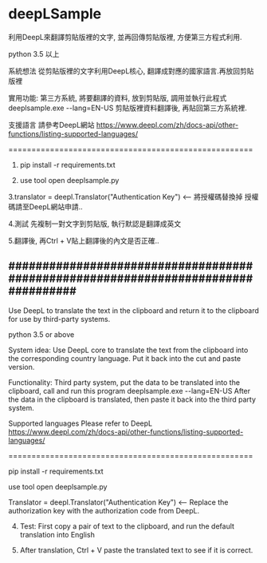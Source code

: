 # deepLSample
利用DeepL來翻譯剪貼版裡的文字, 並再回傳剪貼版裡, 方便第三方程式利用.

python 3.5 以上

系統想法
從剪貼版裡的文字利用DeepL核心, 翻譯成對應的國家語言.再放回剪貼版裡

實用功能:
第三方系統, 將要翻譯的資料, 放到剪貼版, 調用並執行此程式
deeplsample.exe --lang=EN-US
剪貼版裡資料翻譯後, 再貼回第三方系統裡.

支援語言
請參考DeepL網站 
https://www.deepl.com/zh/docs-api/other-functions/listing-supported-languages/

=====================================================

1. pip install -r requirements.txt

2. use tool open deeplsample.py

3.translator = deepl.Translator("Authentication Key") <-- 將授權碼替換掉
授權碼請至DeepL網站申請..

4.測試 先複制一對文字到剪貼版, 執行默認是翻譯成英文

5.翻譯後, 再Ctrl + V貼上翻譯後的內文是否正確..

<H2>##################################################################################</H2>

Use DeepL to translate the text in the clipboard and return it to the clipboard for use by third-party systems.

python 3.5 or above

System idea: Use DeepL core to translate the text from the clipboard into the corresponding country language. Put it back into the cut and paste version.

Functionality: Third party system, put the data to be translated into the clipboard, call and run this program deeplsample.exe --lang=EN-US After the data in the clipboard is translated, then paste it back into the third party system.

Supported languages Please refer to DeepL https://www.deepl.com/zh/docs-api/other-functions/listing-supported-languages/

=====================================================

pip install -r requirements.txt

use tool open deeplsample.py

Translator = deepl.Translator("Authentication Key") <-- Replace the authorization key with the authorization code from DeepL.

4. Test: First copy a pair of text to the clipboard, and run the default translation into English

5. After translation, Ctrl + V paste the translated text to see if it is correct.
